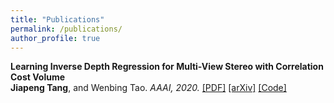 ```yaml
---
title: "Publications"
permalink: /publications/
author_profile: true
---
```


<b>Learning Inverse Depth Regression for Multi-View Stereo with Correlation Cost Volume</b> <br> 
<b>Jiapeng Tang</b>, and Wenbing Tao. 
<i>AAAI, 2020.</i> 
[[PDF]](https://openaccess.thecvf.com/content_CVPR_2019/papers/Tang_A_Skeleton-Bridged_Deep_Learning_Approach_for_Generating_Meshes_of_Complex_CVPR_2019_paper.pdf) [[arXiv]](https://arxiv.org/abs/1903.04704) [[Code]](https://github.com/tangjiapeng/SkeletonBridgeRecon)

